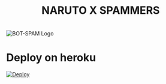 <p align="center">
  <h1 align="center">
    <b>NARUTO X SPAMMERS </b>
  </h1>
  <br>
  <img src="https://te.legra.ph/file/a2beccc714b5f011dd42d.jpg" alt="BOT-SPAM Logo">
</p>

# Deploy on heroku
[![Deploy](https://www.herokucdn.com/deploy/button.svg)](https://heroku.com/deploy?template=https://github.com/ERR0rMK/PythonBot13)

